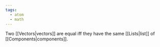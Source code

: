 ```yaml
---
tags:
  - atom
  - math
---
```

Two [[Vectors|vectors]] are equal iff they have the same [[Lists|list]] of [[Components|components]].